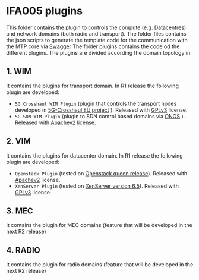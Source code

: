 
# IFA005 plugins
This folder contains the plugin to controls the compute (e.g. Datacentres) and network domains (both radio and transport).
The folder files contains the json scripts to generate the template code for the communication with the MTP core via [Swagger](https://editor.swagger.io/)
The folder plugins contains the code od the different plugins. 
The plugins are divided according the domain topology in:

## 1. WIM 
It contains the plugins for transport domain. In R1 release  the following plugin are developed:
- ` 5G Crosshaul WIM Plugin ` (plugin that controls the transport nodes developed in [5G-Crosshaul EU project](http://5g-crosshaul.eu/) ). Released with [GPLv3](https://www.gnu.org/licenses/gpl-3.0.en.html) license.
- ` 5G SDN WIM Plugin ` (plugin to SDN control based domains via [ONOS](https://onosproject.org/) ). Released with [Apachev2](https://www.apache.org/licenses/LICENSE-2.0) license. 

## 2. VIM
It contains the plugins for datacenter domain. In R1 release the following plugin are developed:
- ` Openstack Plugin ` (tested on [Openstack queen release](https://releases.openstack.org/queens/)). Released with [Apachev2](https://www.apache.org/licenses/LICENSE-2.0) license.
- ` XenServer Plugin ` (tested on [XenServer version 6.5](https://xenserver.org/open-source-virtualization-download.html)). Released with [GPLv3](https://www.gnu.org/licenses/gpl-3.0.en.html) license.
## 3. MEC
It contains the plugin for MEC  domains (feature that will be developed in the next R2 release)

## 4. RADIO
It contains the plugin for radio domains (feature that will be developed in the next R2 release)
